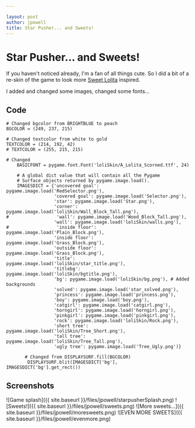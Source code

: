 ```yaml
---

layout: post
author: jpowell
title: Star Pusher... and Sweets!
---
```



# Star Pusher... and Sweets!


If you haven't noticed already, I'm a fan of all things cute. So I did a bit of a re-skin of 
the game to look more [Sweet Lolita](http://en.wikipedia.org/wiki/Lolita_fashion#Sweet_Lolita) inspired.


I added and changed some images, changed some fonts...

## Code

```
# Changed bgcolor from BRIGHTBLUE to peach
BGCOLOR = (249, 237, 215)

# Changed textcolor from white to gold
TEXTCOLOR = (214, 192, 42)
# TEXTCOLOR = (255, 215, 215)
```

```
# Changed
    BASICFONT = pygame.font.Font('loliSkin/A_Lolita_Scorned.ttf', 24)

    # A global dict value that will contain all the Pygame
    # Surface objects returned by pygame.image.load().
    IMAGESDICT = {'uncovered goal': pygame.image.load('RedSelector.png'),
                  'covered goal': pygame.image.load('Selector.png'),
                  'star': pygame.image.load('Star.png'),
                  'corner': pygame.image.load('loliSkin/Wall_Block_Tall.png'),
#                  'wall': pygame.image.load('Wood_Block_Tall.png'),
                  'wall': pygame.image.load('loliSkin/walls.png'),
#                  'inside floor': pygame.image.load('Plain_Block.png'),
                  'inside floor': pygame.image.load('Grass_Block.png'),
                  'outside floor': pygame.image.load('Grass_Block.png'),
                  'title': pygame.image.load('loliSkin/star_title.png'),
                  'titlebg': pygame.image.load('loliSkin/bgtitle.png'),
                  'bg': pygame.image.load('loliSkin/bg.png'), # Added backgrounds
                  'solved': pygame.image.load('star_solved.png'),
                  'princess': pygame.image.load('princess.png'),
                  'boy': pygame.image.load('boy.png'),
                  'catgirl': pygame.image.load('catgirl.png'),
                  'horngirl': pygame.image.load('horngirl.png'),
                  'pinkgirl': pygame.image.load('pinkgirl.png'),
                  'rock': pygame.image.load('loliSkin/Rock.png'),
                  'short tree': pygame.image.load('loliSkin/Tree_Short.png'),
                  'tall tree': pygame.image.load('loliSkin/Tree_Tall.png'),
                  'ugly tree': pygame.image.load('Tree_Ugly.png')}
```


```
       # Changed from DISPLAYSURF.fill(BGCOLOR)
        DISPLAYSURF.blit(IMAGESDICT['bg'], IMAGESDICT['bg'].get_rect())
```

## Screenshots

![Game splash]({{ site.baseurl }}/files/jpowell/starpusherSplash.png)
![Sweets!]({{ site.baseurl }}/files/jpowell/sweets.png)
![More sweets...]({{ site.baseurl }}/files/jpowell/moresweets.png)
![EVEN MORE SWEETS]({{ site.baseurl }}/files/jpowell/evenmore.png)

